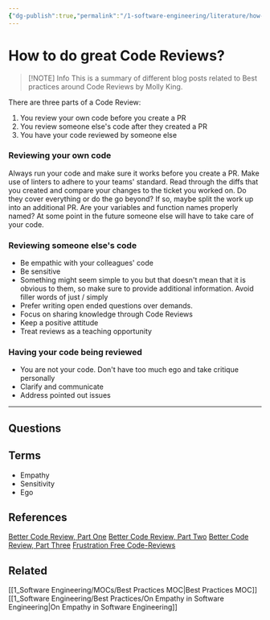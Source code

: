 ```yaml
---
{"dg-publish":true,"permalink":"/1-software-engineering/literature/how-to-do-great-code-reviews/","tags":["source/blog","code/best_practices","z"],"created":"2023-08-14T22:41:33.499-05:00","updated":"2023-09-11T18:12:21.459-05:00"}
---
```


# How to do great Code Reviews?

> [!NOTE] Info
> This is a summary of different blog posts related to Best practices around Code Reviews by Molly King.

There are three parts of a Code Review:
1. You review your own code before you create a PR
2. You review someone else's code after they created a PR
3. You have your code reviewed by someone else
### Reviewing your own code
Always run your code and make sure it works before you create a PR. Make use of linters to adhere to your teams' standard. Read through the diffs that you created and compare your changes to the ticket you worked on. Do they cover everything or do the go beyond? If so, maybe split the work up into an additional PR. Are your variables and function names properly named? At some point in the future someone else will have to take care of your code.
### Reviewing someone else's code
- Be empathic with your colleagues' code
- Be sensitive
- Something might seem simple to you but that doesn't mean that it is obvious to them, so make sure to provide additional information. Avoid filler words of just / simply
- Prefer writing open ended questions over demands.
- Focus on sharing knowledge through Code Reviews
- Keep a positive attitude
- Treat reviews as a teaching opportunity
### Having your code being reviewed
- You are not your code. Don't have too much ego and take critique personally
- Clarify and communicate
- Address pointed out issues
 
---
## Questions
## Terms
- Empathy
- Sensitivity
- Ego
## References
[Better Code Review, Part One](https://engineering.ziffmedia.com/better-code-review-part-one-ae3d4ff0494d)
[Better Code Review, Part Two](https://medium.com/ziffmedia-engineering/better-code-review-part-two-92f17ee42c56)
[Better Code Review, Part Three](https://engineering.ziffmedia.com/better-code-review-part-3-4efb568885)
[Frustration Free Code-Reviews](https://adavis.info/2018/09/frustration-free-code-reviews.html)
## Related
[[1_Software Engineering/MOCs/Best Practices MOC\|Best Practices MOC]]
[[1_Software Engineering/Best Practices/On Empathy in Software Engineering\|On Empathy in Software Engineering]]